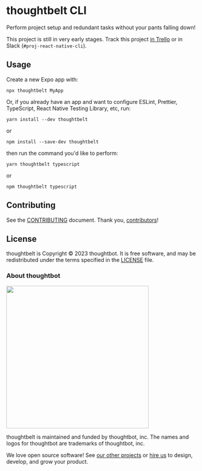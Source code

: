 # thoughtbelt CLI

Perform project setup and redundant tasks without your pants falling down!

This project is still in very early stages. Track this project [in Trello](https://trello.com/b/AGqz2thm/react-native-cli) or in Slack (`#proj-react-native-cli`).

## Usage

Create a new Expo app with:

```
npx thoughtbelt MyApp
```

Or, if you already have an app and want to configure ESLint, Prettier, TypeScript, React Native Testing Library, etc, run:

```
yarn install --dev thoughtbelt
```

or

```
npm install --save-dev thoughtbelt
```

then run the command you'd like to perform:

```
yarn thoughtbelt typescript
```

or

```
npm thoughtbelt typescript
```

## Contributing

See the [CONTRIBUTING](./CONTRIBUTING.md) document. Thank you, [contributors](https://github.com/thoughtbot/fishery/graphs/contributors)!

## License

thoughtbelt is Copyright © 2023 thoughtbot. It is free software, and may be
redistributed under the terms specified in the [LICENSE](/LICENSE) file.

### About thoughtbot

<img src="https://thoughtbot.com/thoughtbot-logo-for-readmes.svg" width="375" />

thoughtbelt is maintained and funded by thoughtbot, inc.
The names and logos for thoughtbot are trademarks of thoughtbot, inc.

We love open source software! See [our other projects][community] or
[hire us][hire] to design, develop, and grow your product.

[community]: https://thoughtbot.com/community?utm_source=github
[hire]: https://thoughtbot.com/hire-us?utm_source=github

